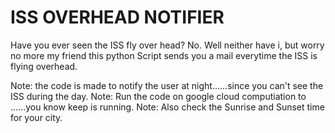# ISS OVERHEAD NOTIFIER
Have you ever seen the ISS fly over head? No. Well neither have i, but worry no more my friend this python Script sends you a mail everytime the ISS is flying overhead.

Note: the code is made to notify the user at night......since you can't see the ISS during the day.
Note: Run the code on google cloud computiation to ......you know keep is running.
Note: Also check the Sunrise and Sunset time for your city.


